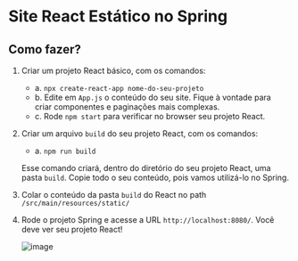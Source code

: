 # Site React Estático no Spring

## Como fazer?

1. Criar um projeto React básico, com os comandos:
   - a. `npx create-react-app nome-do-seu-projeto`
   - b. Edite em `App.js` o conteúdo do seu site. Fique à vontade para criar componentes e paginações mais complexas.
   - c. Rode `npm start` para verificar no browser seu projeto React.

2. Criar um arquivo `build` do seu projeto React, com os comandos:
   - a. `npm run build`
   
   Esse comando criará, dentro do diretório do seu projeto React, uma pasta `build`. Copie todo o seu conteúdo, pois vamos utilizá-lo no Spring.

3. Colar o conteúdo da pasta `build` do React no path `/src/main/resources/static/`

4. Rode o projeto Spring e acesse a URL `http://localhost:8080/`. Você deve ver seu projeto React!

   ![image](https://github.com/user-attachments/assets/dc6ee403-81dc-4555-86c6-732857b6c053)
